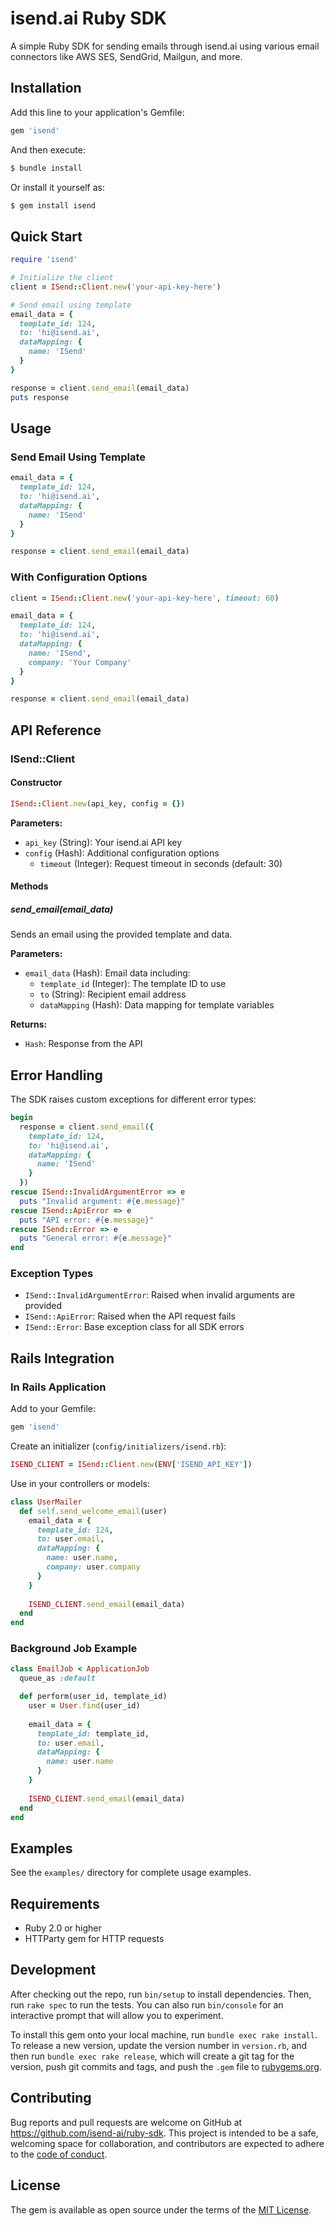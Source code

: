 # isend.ai Ruby SDK

A simple Ruby SDK for sending emails through isend.ai using various email connectors like AWS SES, SendGrid, Mailgun, and more.

## Installation

Add this line to your application's Gemfile:

```ruby
gem 'isend'
```

And then execute:

```bash
$ bundle install
```

Or install it yourself as:

```bash
$ gem install isend
```

## Quick Start

```ruby
require 'isend'

# Initialize the client
client = ISend::Client.new('your-api-key-here')

# Send email using template
email_data = {
  template_id: 124,
  to: 'hi@isend.ai',
  dataMapping: {
    name: 'ISend'
  }
}

response = client.send_email(email_data)
puts response
```

## Usage

### Send Email Using Template

```ruby
email_data = {
  template_id: 124,
  to: 'hi@isend.ai',
  dataMapping: {
    name: 'ISend'
  }
}

response = client.send_email(email_data)
```

### With Configuration Options

```ruby
client = ISend::Client.new('your-api-key-here', timeout: 60)

email_data = {
  template_id: 124,
  to: 'hi@isend.ai',
  dataMapping: {
    name: 'ISend',
    company: 'Your Company'
  }
}

response = client.send_email(email_data)
```

## API Reference

### ISend::Client

#### Constructor
```ruby
ISend::Client.new(api_key, config = {})
```

**Parameters:**
- `api_key` (String): Your isend.ai API key
- `config` (Hash): Additional configuration options
  - `timeout` (Integer): Request timeout in seconds (default: 30)

#### Methods

##### send_email(email_data)
Sends an email using the provided template and data.

**Parameters:**
- `email_data` (Hash): Email data including:
  - `template_id` (Integer): The template ID to use
  - `to` (String): Recipient email address
  - `dataMapping` (Hash): Data mapping for template variables

**Returns:**
- `Hash`: Response from the API

## Error Handling

The SDK raises custom exceptions for different error types:

```ruby
begin
  response = client.send_email({
    template_id: 124,
    to: 'hi@isend.ai',
    dataMapping: {
      name: 'ISend'
    }
  })
rescue ISend::InvalidArgumentError => e
  puts "Invalid argument: #{e.message}"
rescue ISend::ApiError => e
  puts "API error: #{e.message}"
rescue ISend::Error => e
  puts "General error: #{e.message}"
end
```

### Exception Types

- `ISend::InvalidArgumentError`: Raised when invalid arguments are provided
- `ISend::ApiError`: Raised when the API request fails
- `ISend::Error`: Base exception class for all SDK errors

## Rails Integration

### In Rails Application

Add to your Gemfile:

```ruby
gem 'isend'
```

Create an initializer (`config/initializers/isend.rb`):

```ruby
ISEND_CLIENT = ISend::Client.new(ENV['ISEND_API_KEY'])
```

Use in your controllers or models:

```ruby
class UserMailer
  def self.send_welcome_email(user)
    email_data = {
      template_id: 124,
      to: user.email,
      dataMapping: {
        name: user.name,
        company: user.company
      }
    }
    
    ISEND_CLIENT.send_email(email_data)
  end
end
```

### Background Job Example

```ruby
class EmailJob < ApplicationJob
  queue_as :default

  def perform(user_id, template_id)
    user = User.find(user_id)
    
    email_data = {
      template_id: template_id,
      to: user.email,
      dataMapping: {
        name: user.name
      }
    }
    
    ISEND_CLIENT.send_email(email_data)
  end
end
```

## Examples

See the `examples/` directory for complete usage examples.

## Requirements

- Ruby 2.0 or higher
- HTTParty gem for HTTP requests

## Development

After checking out the repo, run `bin/setup` to install dependencies. Then, run `rake spec` to run the tests. You can also run `bin/console` for an interactive prompt that will allow you to experiment.

To install this gem onto your local machine, run `bundle exec rake install`. To release a new version, update the version number in `version.rb`, and then run `bundle exec rake release`, which will create a git tag for the version, push git commits and tags, and push the `.gem` file to [rubygems.org](https://rubygems.org).

## Contributing

Bug reports and pull requests are welcome on GitHub at https://github.com/isend-ai/ruby-sdk. This project is intended to be a safe, welcoming space for collaboration, and contributors are expected to adhere to the [code of conduct](CODE_OF_CONDUCT.md).

## License

The gem is available as open source under the terms of the [MIT License](https://opensource.org/licenses/MIT).